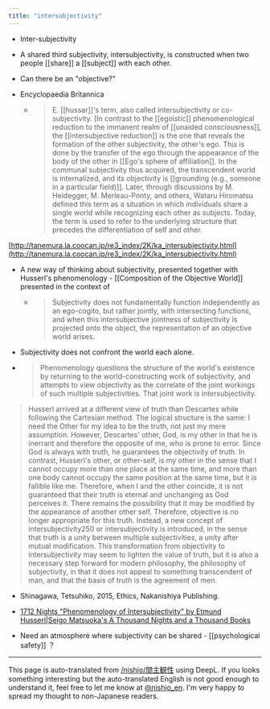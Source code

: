 ```yaml
---
title: "intersubjectivity"
---
```


- Inter-subjectivity
- A shared third subjectivity, intersubjectivity, is constructed when two people [[share]] a [[subject]] with each other.
- Can there be an "objective?"

- Encyclopaedia Britannica
    - > E. [[hussar]]'s term, also called intersubjectivity or co-subjectivity. [In contrast to the [[egoistic]] phenomenological reduction to the immanent realm of [[unaided consciousness]], the [[intersubjective reduction]] is the one that reveals the formation of the other subjectivity, the other's ego. This is done by the transfer of the ego through the appearance of the body of the other in [[Ego's sphere of affiliation]]. In the communal subjectivity thus acquired, the transcendent world is internalized, and its objectivity is [[grounding (e.g., someone in a particular field)]]. Later, through discussions by M. Heidegger, M. Merleau-Ponty, and others, Wataru Hiromatsu defined this term as a situation in which individuals share a single world while recognizing each other as subjects. Today, the term is used to refer to the underlying structure that precedes the differentiation of self and other.

[http://tanemura.la.coocan.jp/re3_index/2K/ka_intersubjectivity.html](http://tanemura.la.coocan.jp/re3_index/2K/ka_intersubjectivity.html)
- A new way of thinking about subjectivity, presented together with Husserl's phenomenology
        - [[Composition of the Objective World]] presented in the context of
    - > Subjectivity does not fundamentally function independently as an ego-cogito, but rather jointly, with intersecting functions, and when this intersubjective jointness of subjectivity is projected onto the object, the representation of an objective world arises.
- Subjectivity does not confront the world each alone.
- > Phenomenology questions the structure of the world's existence by returning to the world-constructing work of subjectivity, and attempts to view objectivity as the correlate of the joint workings of such multiple subjectivities. That joint work is intersubjectivity.

> Husserl arrived at a different view of truth than Descartes while following the Cartesian method. The logical structure is the same: I need the Other for my idea to be the truth, not just my mere assumption. However, Descartes' other, God, is my other in that he is inerrant and therefore the opposite of me, who is prone to error. Since God is always with truth, he guarantees the objectivity of truth. In contrast, Husserl's other, or other-self, is my other in the sense that I cannot occupy more than one place at the same time, and more than one body cannot occupy the same position at the same time, but it is fallible like me. Therefore, when I and the other coincide, it is not guaranteed that their truth is eternal and unchanging as God perceives it. There remains the possibility that it may be modified by the appearance of another other self. Therefore, objective is no longer appropriate for this truth. Instead, a new concept of intersubjectivity250 or intersubjectivity is introduced, in the sense that truth is a unity between multiple subjectivities, a unity after mutual modification. This transformation from objectivity to intersubjectivity may seem to lighten the value of truth, but it is also a necessary step forward for modern philosophy, the philosophy of subjectivity, in that it does not appeal to something transcendent of man, and that the basis of truth is the agreement of men.
- Shinagawa, Tetsuhiko, 2015, Ethics, Nakanishiya Publishing.

- [1712 Nights "Phenomenology of Intersubjectivity" by Etmund Husserl|Seigo Matsuoka's A Thousand Nights and a Thousand Books](https://1000ya.isis.ne.jp/1712.html)


- Need an atmosphere where subjectivity can be shared
        - [[psychological safety]] ？

---
This page is auto-translated from [/nishio/間主観性](https://scrapbox.io/nishio/間主観性) using DeepL. If you looks something interesting but the auto-translated English is not good enough to understand it, feel free to let me know at [@nishio_en](https://twitter.com/nishio_en). I'm very happy to spread my thought to non-Japanese readers.